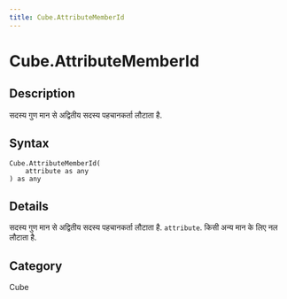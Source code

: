 ```yaml
---
title: Cube.AttributeMemberId
---
```


# Cube.AttributeMemberId


## Description

सदस्य गुण मान से अद्वितीय सदस्य पहचानकर्ता लौटाता है.


## Syntax

```powerquery
Cube.AttributeMemberId(
    attribute as any
) as any
```


## Details

सदस्य गुण मान से अद्वितीय सदस्य पहचानकर्ता लौटाता है. <code>attribute</code>. किसी अन्य मान के लिए नल लौटाता है.



## Category
Cube
